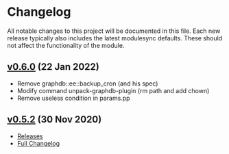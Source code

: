 # Changelog

All notable changes to this project will be documented in this file.
Each new release typically also includes the latest modulesync defaults.
These should not affect the functionality of the module.

## [v0.6.0](https://github.com/Ontotext-AD/puppet-graphdb/releases/tag/0.5.2) (22 Jan 2022)

- Remove graphdb::ee::backup_cron (and his spec)
- Modify command unpack-graphdb-plugin (rm path and add chown)
- Remove useless condition in params.pp 

## [v0.5.2](https://github.com/Ontotext-AD/puppet-graphdb/releases/tag/0.5.2) (30 Nov 2020)

- [Releases](https://github.com/Ontotext-AD/puppet-graphdb/releases)
- [Full Changelog](https://github.com/Ontotext-AD/puppet-graphdb/commits/master)
